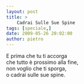 ```yaml
---
layout: post
title: >
    Cadrai Sulle Sue Spine
tags: [speciale,]
date: 2009-05-26 20:02:00
author: pietro
---
```

E prima che tu ti accorga<br/>che tutto è prossimo alla fine,<br/>non voglio che ti sporga,<br/>o cadrai sulle sue spine.
